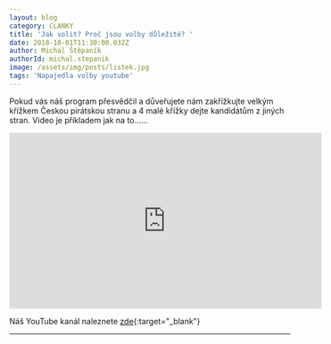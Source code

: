 ```yaml
---
layout: blog
category: CLANKY
title: 'Jak volit? Proč jsou volby důležité? '
date: 2018-10-01T11:30:00.032Z
author: Michal Štěpaník
authorId: michal.stepanik
image: /assets/img/posts/listek.jpg
tags: 'Napajedla volby youtube'
---
```


Pokud vás náš program přesvědčil a důveřujete nám zakřížkujte velkým křížkem Českou pirátskou stranu a 4 malé křížky dejte kandidátům z jiných stran. 
Video je příkladem jak na to......


<iframe width="560" height="315" src="https://www.youtube.com/embed/b7sMdpS9U5c" frameborder="0" allow="autoplay; encrypted-media" allowfullscreen></iframe>



Náš YouTube kanál naleznete [zde](https://www.youtube.com/channel/UCgoN2Mo3r-xe0iO6N5HRWHA){:target="_blank"}

- - -
